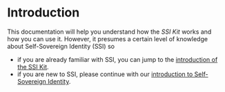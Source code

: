 # Introduction

This documentation will help you understand how the _SSI Kit_ works and how you can use it. However, it presumes a certain level of knowledge about Self-Sovereign Identity (SSI) so

* if you are already familiar with SSI, you can jump to the [introduction of the SSI Kit](ssi-kit/ssi-kit/).&#x20;
* if you are new to SSI, please continue with our [introduction to Self-Sovereign Identity](ssi-kit/what-is-ssi/).

